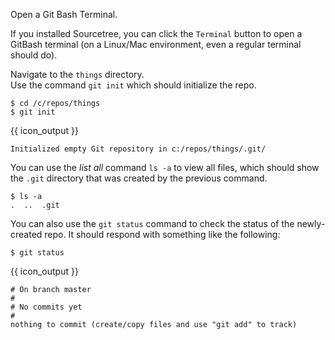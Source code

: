 Open a Git Bash Terminal.

If you installed Sourcetree, you can click the `Terminal` button to open a GitBash terminal (on a Linux/Mac environment, even a regular terminal should do).

<pic eager src="{{baseUrl}}/gitAndGithub/init/images/cli_1.png" height="100" />
<p/>

Navigate to the `things` directory.<br>
Use the command `git init` which should initialize the repo.

```{.no-line-numbers}
$ cd /c/repos/things
$ git init
```
{{ icon_output }}
```{.no-line-numbers}
Initialized empty Git repository in c:/repos/things/.git/
```

You can use the _list all_ command `ls -a` to view all files, which should show the `.git` directory that was created by the previous command.

```{.no-line-numbers}
$ ls -a
.  ..  .git
```

You can also use the `git status` command to check the status of the newly-created repo. It should respond with something like the following:

```{.no-line-numbers}
$ git status
```
{{ icon_output }}
```{.no-line-numbers}
# On branch master
#
# No commits yet
#
nothing to commit (create/copy files and use "git add" to track)
```
